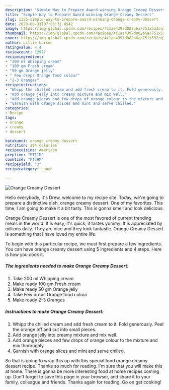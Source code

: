 ```yaml
---
description: "Simple Way to Prepare Award-winning Orange Creamy Dessert"
title: "Simple Way to Prepare Award-winning Orange Creamy Dessert"
slug: 1255-simple-way-to-prepare-award-winning-orange-creamy-dessert
date: 2020-08-31T07:05:31.054Z
image: https://img-global.cpcdn.com/recipes/4c1ae4397d082a6a/751x532cq70/orange-creamy-dessert-recipe-main-photo.jpg
thumbnail: https://img-global.cpcdn.com/recipes/4c1ae4397d082a6a/751x532cq70/orange-creamy-dessert-recipe-main-photo.jpg
cover: https://img-global.cpcdn.com/recipes/4c1ae4397d082a6a/751x532cq70/orange-creamy-dessert-recipe-main-photo.jpg
author: Lillie Larson
ratingvalue: 4.4
reviewcount: 12977
recipeingredient:
- "200 ml Whipping cream"
- "100 gm Fresh cream"
- "50 gm Orange jelly"
- " Few drops Orange food colour"
- "2-3 Oranges"
recipeinstructions:
- "Whipp the chilled cream and add fresh cream to it. Fold generously. Peel the orange off and cut into small pieces."
- "Add orange jelly into creamy mixture and mix well."
- "Add orange pieces and few drops of orange colour to the mixture and mix thoroughly."
- "Garnish with orange slices and mint and serve chilled."
categories:
- Recipe
tags:
- orange
- creamy
- dessert

katakunci: orange creamy dessert 
nutrition: 194 calories
recipecuisine: American
preptime: "PT11M"
cooktime: "PT39M"
recipeyield: "3"
recipecategory: Lunch

---
```



![Orange Creamy Dessert](https://img-global.cpcdn.com/recipes/4c1ae4397d082a6a/751x532cq70/orange-creamy-dessert-recipe-main-photo.jpg)

Hello everybody, it's Drew, welcome to my recipe site. Today, we're going to prepare a distinctive dish, orange creamy dessert. One of my favorites. This time, I am going to make it a bit tasty. This is gonna smell and look delicious.

Orange Creamy Dessert is one of the most favored of current trending meals in the world. It is easy, it's quick, it tastes yummy. It is appreciated by millions daily. They are nice and they look fantastic. Orange Creamy Dessert is something that I have loved my entire life.




To begin with this particular recipe, we must first prepare a few ingredients. You can have orange creamy dessert using 5 ingredients and 4 steps. Here is how you cook it.

<!--inarticleads1-->

##### The ingredients needed to make Orange Creamy Dessert:

1. Take 200 ml Whipping cream
1. Make ready 100 gm Fresh cream
1. Make ready 50 gm Orange jelly
1. Take  Few drops Orange food colour
1. Make ready 2-3 Oranges




<!--inarticleads2-->

##### Instructions to make Orange Creamy Dessert:

1. Whipp the chilled cream and add fresh cream to it. Fold generously. Peel the orange off and cut into small pieces.
1. Add orange jelly into creamy mixture and mix well.
1. Add orange pieces and few drops of orange colour to the mixture and mix thoroughly.
1. Garnish with orange slices and mint and serve chilled.




So that is going to wrap this up with this special food orange creamy dessert recipe. Thanks so much for reading. I'm sure that you will make this at home. There is gonna be more interesting food at home recipes coming up. Don't forget to save this page in your browser, and share it to your family, colleague and friends. Thanks again for reading. Go on get cooking!
